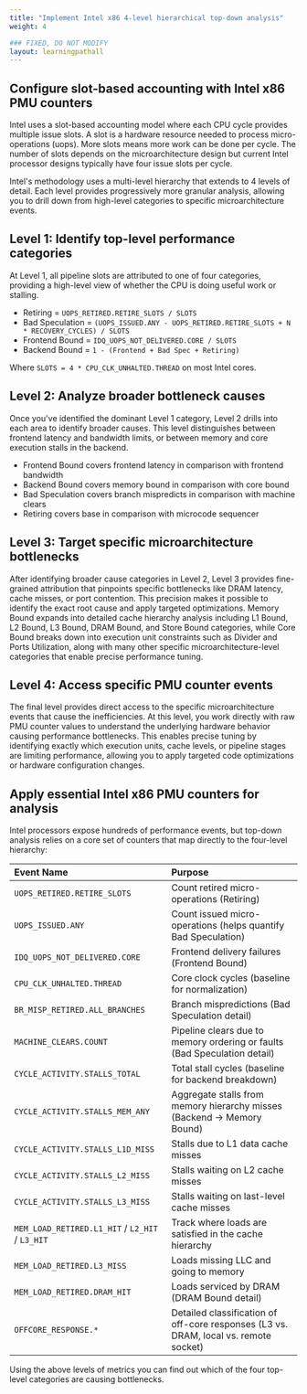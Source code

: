 ```yaml
---
title: "Implement Intel x86 4-level hierarchical top-down analysis"
weight: 4

### FIXED, DO NOT MODIFY
layout: learningpathall
---
```


## Configure slot-based accounting with Intel x86 PMU counters

Intel uses a slot-based accounting model where each CPU cycle provides multiple issue slots. A slot is a hardware resource needed to process micro-operations (uops). More slots means more work can be done per cycle. The number of slots depends on the microarchitecture design but current Intel processor designs typically have four issue slots per cycle.

Intel's methodology uses a multi-level hierarchy that extends to 4 levels of detail. Each level provides progressively more granular analysis, allowing you to drill down from high-level categories to specific microarchitecture events.

## Level 1: Identify top-level performance categories

At Level 1, all pipeline slots are attributed to one of four categories, providing a high-level view of whether the CPU is doing useful work or stalling.

- Retiring = `UOPS_RETIRED.RETIRE_SLOTS / SLOTS`
- Bad Speculation = `(UOPS_ISSUED.ANY - UOPS_RETIRED.RETIRE_SLOTS + N * RECOVERY_CYCLES) / SLOTS`
- Frontend Bound = `IDQ_UOPS_NOT_DELIVERED.CORE / SLOTS`
- Backend Bound = `1 - (Frontend + Bad Spec + Retiring)`

Where `SLOTS = 4 * CPU_CLK_UNHALTED.THREAD` on most Intel cores.

## Level 2: Analyze broader bottleneck causes

Once you've identified the dominant Level 1 category, Level 2 drills into each area to identify broader causes. This level distinguishes between frontend latency and bandwidth limits, or between memory and core execution stalls in the backend.

- Frontend Bound covers frontend latency in comparison with frontend bandwidth
- Backend Bound covers memory bound in comparison with core bound
- Bad Speculation covers branch mispredicts in comparison with machine clears
- Retiring covers base in comparison with microcode sequencer

## Level 3: Target specific microarchitecture bottlenecks

After identifying broader cause categories in Level 2, Level 3 provides fine-grained attribution that pinpoints specific bottlenecks like DRAM latency, cache misses, or port contention. This precision makes it possible to identify the exact root cause and apply targeted optimizations. Memory Bound expands into detailed cache hierarchy analysis including L1 Bound, L2 Bound, L3 Bound, DRAM Bound, and Store Bound categories, while Core Bound breaks down into execution unit constraints such as Divider and Ports Utilization, along with many other specific microarchitecture-level categories that enable precise performance tuning.

## Level 4: Access specific PMU counter events

The final level provides direct access to the specific microarchitecture events that cause the inefficiencies. At this level, you work directly with raw PMU counter values to understand the underlying hardware behavior causing performance bottlenecks. This enables precise tuning by identifying exactly which execution units, cache levels, or pipeline stages are limiting performance, allowing you to apply targeted code optimizations or hardware configuration changes. 

## Apply essential Intel x86 PMU counters for analysis

Intel processors expose hundreds of performance events, but top-down analysis relies on a core set of counters that map directly to the four-level hierarchy:

| Event Name                                      | Purpose                                                                              |
| :---------------------------------------------- | :----------------------------------------------------------------------------------- |
| `UOPS_RETIRED.RETIRE_SLOTS`                     | Count retired micro-operations (Retiring)                                            |
| `UOPS_ISSUED.ANY`                               | Count issued micro-operations (helps quantify Bad Speculation)                       |
| `IDQ_UOPS_NOT_DELIVERED.CORE`                   | Frontend delivery failures (Frontend Bound)                                          |
| `CPU_CLK_UNHALTED.THREAD`                       | Core clock cycles (baseline for normalization)                                       |
| `BR_MISP_RETIRED.ALL_BRANCHES`                  | Branch mispredictions (Bad Speculation detail)                                       |
| `MACHINE_CLEARS.COUNT`                          | Pipeline clears due to memory ordering or faults (Bad Speculation detail)            |
| `CYCLE_ACTIVITY.STALLS_TOTAL`                   | Total stall cycles (baseline for backend breakdown)                                  |
| `CYCLE_ACTIVITY.STALLS_MEM_ANY`                 | Aggregate stalls from memory hierarchy misses (Backend → Memory Bound)               |
| `CYCLE_ACTIVITY.STALLS_L1D_MISS`                | Stalls due to L1 data cache misses                                                   |
| `CYCLE_ACTIVITY.STALLS_L2_MISS`                 | Stalls waiting on L2 cache misses                                                    |
| `CYCLE_ACTIVITY.STALLS_L3_MISS`                 | Stalls waiting on last-level cache misses                                            |
| `MEM_LOAD_RETIRED.L1_HIT` / `L2_HIT` / `L3_HIT` | Track where loads are satisfied in the cache hierarchy                               |
| `MEM_LOAD_RETIRED.L3_MISS`                      | Loads missing LLC and going to memory                                                |
| `MEM_LOAD_RETIRED.DRAM_HIT`                     | Loads serviced by DRAM (DRAM Bound detail)                                           |
| `OFFCORE_RESPONSE.*`                            | Detailed classification of off-core responses (L3 vs. DRAM, local vs. remote socket) |


Using the above levels of metrics you can find out which of the four top-level categories are causing bottlenecks.

